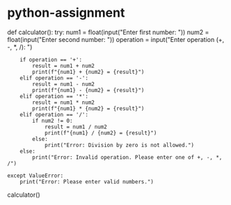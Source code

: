 # python-assignment

def calculator():
    try:
        num1 = float(input("Enter first number: "))
        num2 = float(input("Enter second number: "))
        operation = input("Enter operation (+, -, *, /): ")

        if operation == '+':
            result = num1 + num2
            print(f"{num1} + {num2} = {result}")
        elif operation == '-':
            result = num1 - num2
            print(f"{num1} - {num2} = {result}")
        elif operation == '*':
            result = num1 * num2
            print(f"{num1} * {num2} = {result}")
        elif operation == '/':
            if num2 != 0:
                result = num1 / num2
                print(f"{num1} / {num2} = {result}")
            else:
                print("Error: Division by zero is not allowed.")
        else:
            print("Error: Invalid operation. Please enter one of +, -, *, /")

    except ValueError:
        print("Error: Please enter valid numbers.")

calculator()

